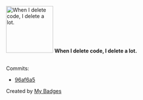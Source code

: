 <img src="https://my-badges.github.io/my-badges/mass-delete-commit.png" alt="When I delete code, I delete a lot." title="When I delete code, I delete a lot." width="128">
<strong>When I delete code, I delete a lot.</strong>
<br><br>

Commits:

- <a href="https://github.com/PG778/MovieTheater_LC/commit/96af6a5d626650d0b173a9986bd845368bcdab44">96af6a5</a>


Created by <a href="https://github.com/my-badges/my-badges">My Badges</a>